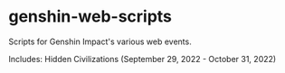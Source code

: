 # genshin-web-scripts
Scripts for Genshin Impact's various web events.

Includes:
Hidden Civilizations (September 29, 2022 - October 31, 2022)
